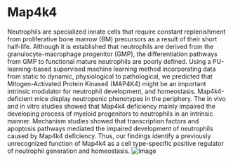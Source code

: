 # Map4k4
Neutrophils are specialized innate cells that require constant replenishment from proliferative bone marrow (BM) precursors as a result of their short half-life. Although it is established that neutrophils are derived from the granulocyte-macrophage progenitor (GMP), the differentiation pathways from GMP to functional mature neutrophils are poorly defined. Using a PU-learning-based supervised machine learning method incorporating data from static to dynamic, physiological to pathological, we predicted that Mitogen-Activated Protein Kinase4 (MAP4K4) might be an important intrinsic modulator for neutrophil development, and homeostasis. Map4k4-deficient mice display neutropenic phenotypes in the periphery. The in vivo and in vitro studies showed that Map4k4 deficiency mainly impaired the developing process of myeloid progenitors to neutrophils in an intrinsic manner. Mechanism studies showed that transcription factors and apoptosis pathways mediated the impaired development of neutrophils caused by Map4k4 deficiency. Thus, our findings identify a previously unrecognized function of Map4k4 as a cell type-specific positive regulator of neutrophil generation and homeostasis.
![image](https://github.com/LuChenLab/Map4k4/tree/main/image/Figure1.png)
